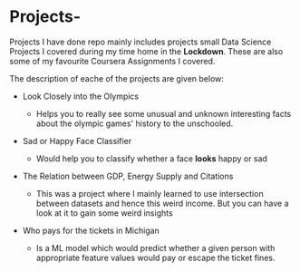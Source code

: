 # Projects-
Projects I have done repo mainly includes projects small Data Science Projects I covered during my time home in the **Lockdown**. These are also some of my favourite Coursera Assignments I covered.

The description of eache of the projects are given below:
* Look Closely into the Olympics
  * Helps you to really see some unusual and unknown interesting facts about the olympic games' history to the unschooled.
* Sad or Happy Face Classifier
  * Would help you to classify whether a face **looks** happy or sad

* The Relation between GDP, Energy Supply and Citations
  * This was a project where I mainly learned to use intersection between datasets and hence this weird income. But you can have a look at it to gain some weird insights 
 
* Who pays for the tickets in Michigan
  * Is a ML model which would predict whether a given person with appropriate feature values would pay or escape the ticket fines.
